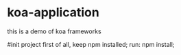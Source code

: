 # koa-application
this is a demo of koa frameworks

#init project
first of all, keep npm installed;
run: npm install;
